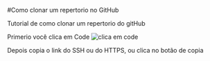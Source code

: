 #Como clonar um repertorio no GitHub

Tutorial de como clonar um repertorio do gitHub


Primerio você clica em Code
![clica em code](https://user-images.githubusercontent.com/73754403/193288984-6f5cbd60-9659-4985-87a0-4e25cf95404f.png)

Depois copia o link do SSH ou do HTTPS, ou clica no botão de copia
